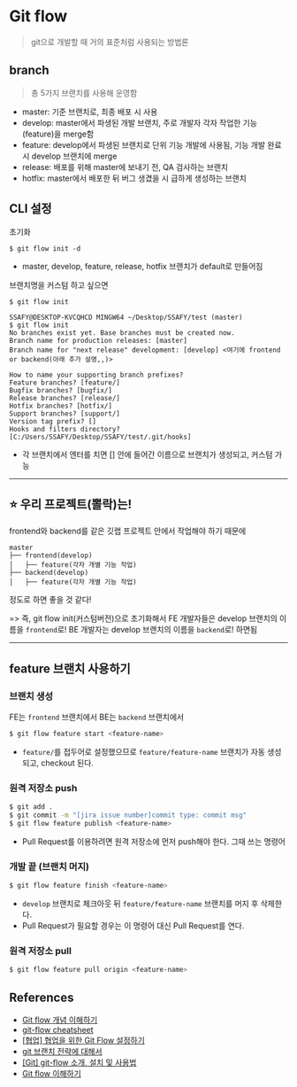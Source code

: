 # Git flow

> git으로 개발할 때 거의 표준처럼 사용되는 방법론

## branch

> 총 5가지 브랜치를 사용해 운영함

- master: 기준 브랜치로, 최종 배포 시 사용
- develop: master에서 파생된 개발 브랜치, 주로 개발자 각자 작업한 기능(feature)을 merge함
- feature: develop에서 파생된 브랜치로 단위 기능 개발에 사용됨, 기능 개발 완료 시 develop 브랜치에 merge
- release: 배포를 위해 master에 보내기 전, QA 검사하는 브랜치
- hotfix: master에서 배포한 뒤 버그 생겼을 시 급하게 생성하는 브랜치

## CLI 설정

초기화

```
$ git flow init -d
```

- master, develop, feature, release, hotfix 브랜치가 default로 만들어짐

브랜치명을 커스텀 하고 싶으면

```
$ git flow init
```

```
SSAFY@DESKTOP-KVCQHCD MINGW64 ~/Desktop/SSAFY/test (master)
$ git flow init
No branches exist yet. Base branches must be created now.
Branch name for production releases: [master]
Branch name for "next release" development: [develop] <여기에 frontend or backend(아래 추가 설명,,)>

How to name your supporting branch prefixes?
Feature branches? [feature/]
Bugfix branches? [bugfix/]
Release branches? [release/]
Hotfix branches? [hotfix/]
Support branches? [support/]
Version tag prefix? []
Hooks and filters directory? [C:/Users/SSAFY/Desktop/SSAFY/test/.git/hooks]
```

- 각 브랜치에서 엔터를 치면 [] 안에 들어간 이름으로 브랜치가 생성되고, 커스텀 가능

---

## ⭐️ 우리 프로젝트(뽈락)는!

frontend와 backend를 같은 깃랩 프로젝트 안에서 작업해야 하기 때문에

```
master
├── frontend(develop)
│   ├── feature(각자 개별 기능 작업)
├── backend(develop)
│   ├── feature(각자 개별 기능 작업)
```

정도로 하면 좋을 것 같다!

=> 즉, git flow init(커스텀버전)으로 초기화해서 FE 개발자들은 develop 브랜치의 이름을 `frontend`로! BE 개발자는 develop 브랜치의 이름을 `backend`로! 하면됨

---

## feature 브랜치 사용하기

### 브랜치 생성
FE는 `frontend` 브랜치에서 BE는 `backend` 브랜치에서

```bash
$ git flow feature start <feature-name>
```

- `feature/`를 접두어로 설정했으므로 `feature/feature-name` 브랜치가 자동 생성되고, checkout 된다.

### 원격 저장소 push

```bash
$ git add .
$ git commit -m "[jira issue number]commit type: commit msg"
$ git flow feature publish <feature-name>
```

- Pull Request를 이용하려면 원격 저장소에 먼저 push해야 한다. 그때 쓰는 명령어

### 개발 끝 (브랜치 머지)

```bash
$ git flow feature finish <feature-name>
```

- `develop` 브랜치로 체크아웃 뒤 `feature/feature-name` 브랜치를 머지 후 삭제한다.
- Pull Request가 필요할 경우는 이 명령어 대신 Pull Request를 연다.

### 원격 저장소 pull

```bash
$ git flow feature pull origin <feature-name>
```

## References

- [Git flow 개념 이해하기](https://uxgjs.tistory.com/183)
- [git-flow cheatsheet](https://danielkummer.github.io/git-flow-cheatsheet/index.ko_KR.html)
- [[협업] 협업을 위한 Git Flow 설정하기](https://overcome-the-limits.tistory.com/entry/%ED%98%91%EC%97%85-%ED%98%91%EC%97%85%EC%9D%84-%EC%9C%84%ED%95%9C-Git-Flow-%EC%84%A4%EC%A0%95%ED%95%98%EA%B8%B0)
- [git 브랜치 전략에 대해서](https://tecoble.techcourse.co.kr/post/2021-07-15-git-branch/)
- [[Git] git-flow 소개, 설치 및 사용법](https://hbase.tistory.com/60)
- [Git flow 이해하기](https://lab.ssafy.com/s06-webmobile1-sub2/S06P12C203/-/edit/frontend/TIL/hyein/Git/git-flow-%EC%9D%B4%ED%95%B4%ED%95%98%EA%B8%B0.md)
